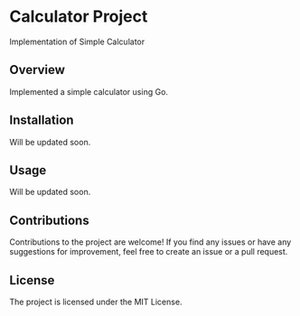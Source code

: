 # Calculator Project

Implementation of Simple Calculator

## Overview

Implemented a simple calculator using Go.

## Installation

Will be updated soon.

## Usage

Will be updated soon.

## Contributions

Contributions to the project are welcome! If you find any issues or have any suggestions for improvement, feel free to create an issue or a pull request.

## License

The project is licensed under the MIT License.
